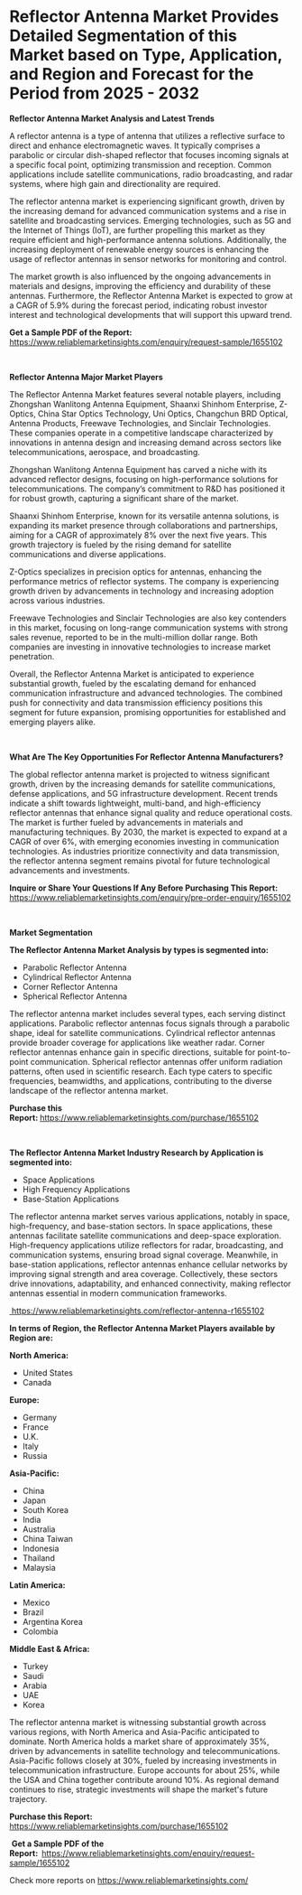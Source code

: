 <p><h1>Reflector Antenna Market Provides Detailed Segmentation of this Market based on Type, Application, and Region and Forecast for the Period from 2025 - 2032</h1></p><p><strong>Reflector Antenna Market Analysis and Latest Trends</strong></p>
<p><p>A reflector antenna is a type of antenna that utilizes a reflective surface to direct and enhance electromagnetic waves. It typically comprises a parabolic or circular dish-shaped reflector that focuses incoming signals at a specific focal point, optimizing transmission and reception. Common applications include satellite communications, radio broadcasting, and radar systems, where high gain and directionality are required.</p><p>The reflector antenna market is experiencing significant growth, driven by the increasing demand for advanced communication systems and a rise in satellite and broadcasting services. Emerging technologies, such as 5G and the Internet of Things (IoT), are further propelling this market as they require efficient and high-performance antenna solutions. Additionally, the increasing deployment of renewable energy sources is enhancing the usage of reflector antennas in sensor networks for monitoring and control.</p><p>The market growth is also influenced by the ongoing advancements in materials and designs, improving the efficiency and durability of these antennas. Furthermore, the Reflector Antenna Market is expected to grow at a CAGR of 5.9% during the forecast period, indicating robust investor interest and technological developments that will support this upward trend.</p></p>
<p><strong>Get a Sample PDF of the Report:&nbsp;</strong> <a href="https://www.reliablemarketinsights.com/enquiry/request-sample/1655102?utm_campaign=1894&utm_medium=2&utm_source=Github&utm_content=ia&utm_term=07032025&utm_id=reflector-antenna">https://www.reliablemarketinsights.com/enquiry/request-sample/1655102</a></p>
<p>&nbsp;</p>
<p><strong>Reflector Antenna Major Market Players</strong></p>
<p><p>The Reflector Antenna Market features several notable players, including Zhongshan Wanlitong Antenna Equipment, Shaanxi Shinhom Enterprise, Z-Optics, China Star Optics Technology, Uni Optics, Changchun BRD Optical, Antenna Products, Freewave Technologies, and Sinclair Technologies. These companies operate in a competitive landscape characterized by innovations in antenna design and increasing demand across sectors like telecommunications, aerospace, and broadcasting.</p><p>Zhongshan Wanlitong Antenna Equipment has carved a niche with its advanced reflector designs, focusing on high-performance solutions for telecommunications. The company’s commitment to R&D has positioned it for robust growth, capturing a significant share of the market.</p><p>Shaanxi Shinhom Enterprise, known for its versatile antenna solutions, is expanding its market presence through collaborations and partnerships, aiming for a CAGR of approximately 8% over the next five years. This growth trajectory is fueled by the rising demand for satellite communications and diverse applications.</p><p>Z-Optics specializes in precision optics for antennas, enhancing the performance metrics of reflector systems. The company is experiencing growth driven by advancements in technology and increasing adoption across various industries.</p><p>Freewave Technologies and Sinclair Technologies are also key contenders in this market, focusing on long-range communication systems with strong sales revenue, reported to be in the multi-million dollar range. Both companies are investing in innovative technologies to increase market penetration.</p><p>Overall, the Reflector Antenna Market is anticipated to experience substantial growth, fueled by the escalating demand for enhanced communication infrastructure and advanced technologies. The combined push for connectivity and data transmission efficiency positions this segment for future expansion, promising opportunities for established and emerging players alike.</p></p>
<p>&nbsp;</p>
<p><strong>What Are The Key Opportunities For Reflector Antenna Manufacturers?</strong></p>
<p><p>The global reflector antenna market is projected to witness significant growth, driven by the increasing demands for satellite communications, defense applications, and 5G infrastructure development. Recent trends indicate a shift towards lightweight, multi-band, and high-efficiency reflector antennas that enhance signal quality and reduce operational costs. The market is further fueled by advancements in materials and manufacturing techniques. By 2030, the market is expected to expand at a CAGR of over 6%, with emerging economies investing in communication technologies. As industries prioritize connectivity and data transmission, the reflector antenna segment remains pivotal for future technological advancements and investments.</p></p>
<p><strong>Inquire or Share Your Questions If Any Before Purchasing This Report:</strong> <a href="https://www.reliablemarketinsights.com/enquiry/pre-order-enquiry/1655102?utm_campaign=1894&utm_medium=2&utm_source=Github&utm_content=ia&utm_term=07032025&utm_id=reflector-antenna">https://www.reliablemarketinsights.com/enquiry/pre-order-enquiry/1655102</a></p>
<p>&nbsp;</p>
<p><strong>Market Segmentation</strong></p>
<p><strong>The Reflector Antenna Market Analysis by types is segmented into:</strong></p>
<p><ul><li>Parabolic Reflector Antenna</li><li>Cylindrical Reflector Antenna</li><li>Corner Reflector Antenna</li><li>Spherical Reflector Antenna</li></ul></p>
<p><p>The reflector antenna market includes several types, each serving distinct applications. Parabolic reflector antennas focus signals through a parabolic shape, ideal for satellite communications. Cylindrical reflector antennas provide broader coverage for applications like weather radar. Corner reflector antennas enhance gain in specific directions, suitable for point-to-point communication. Spherical reflector antennas offer uniform radiation patterns, often used in scientific research. Each type caters to specific frequencies, beamwidths, and applications, contributing to the diverse landscape of the reflector antenna market.</p></p>
<p><strong>Purchase this Report:&nbsp;</strong><a href="https://www.reliablemarketinsights.com/purchase/1655102?utm_campaign=1894&utm_medium=2&utm_source=Github&utm_content=ia&utm_term=07032025&utm_id=reflector-antenna">https://www.reliablemarketinsights.com/purchase/1655102</a></p>
<p>&nbsp;</p>
<p><strong>The Reflector Antenna Market Industry Research by Application is segmented into:</strong></p>
<p><ul><li>Space Applications</li><li>High Frequency Applications</li><li>Base-Station Applications</li></ul></p>
<p><p>The reflector antenna market serves various applications, notably in space, high-frequency, and base-station sectors. In space applications, these antennas facilitate satellite communications and deep-space exploration. High-frequency applications utilize reflectors for radar, broadcasting, and communication systems, ensuring broad signal coverage. Meanwhile, in base-station applications, reflector antennas enhance cellular networks by improving signal strength and area coverage. Collectively, these sectors drive innovations, adaptability, and enhanced connectivity, making reflector antennas essential in modern communication frameworks.</p></p>
<p><a href="https://www.reliablemarketinsights.com/reflector-antenna-r1655102?utm_campaign=1894&utm_medium=2&utm_source=Github&utm_content=ia&utm_term=07032025&utm_id=reflector-antenna">&nbsp;https://www.reliablemarketinsights.com/reflector-antenna-r1655102</a></p>
<p><strong>In terms of Region, the Reflector Antenna Market Players available by Region are:</strong></p>
<p>
    <p> <strong> North America: </strong>
        <ul>
            <li>United States</li>
            <li>Canada</li>
        </ul>
        </p> 
    <p> <strong> Europe: </strong>
        <ul>
            <li>Germany</li>
            <li>France</li>
            <li>U.K.</li>
            <li>Italy</li>
            <li>Russia</li>
        </ul>
        </p> 
    <p> <strong> Asia-Pacific: </strong>
        <ul>
            <li>China</li>
            <li>Japan</li>
            <li>South Korea</li>
            <li>India</li>
            <li>Australia</li>
            <li>China Taiwan</li>
            <li>Indonesia</li>
            <li>Thailand</li>
            <li>Malaysia</li>
        </ul>
        </p> 
    <p> <strong> Latin America: </strong>
        <ul>
            <li>Mexico</li>
            <li>Brazil</li>
            <li>Argentina Korea</li>
            <li>Colombia</li>
        </ul>
        </p> 
    <p> <strong> Middle East & Africa: </strong>
        <ul>
            <li>Turkey</li>
            <li>Saudi</li>
            <li>Arabia</li>
            <li>UAE</li>
            <li>Korea</li>
        </ul>
    </p>
    </p>
<p><p>The reflector antenna market is witnessing substantial growth across various regions, with North America and Asia-Pacific anticipated to dominate. North America holds a market share of approximately 35%, driven by advancements in satellite technology and telecommunications. Asia-Pacific follows closely at 30%, fueled by increasing investments in telecommunication infrastructure. Europe accounts for about 25%, while the USA and China together contribute around 10%. As regional demand continues to rise, strategic investments will shape the market's future trajectory.</p></p>
<p><strong>Purchase this Report: </strong><a href="https://www.reliablemarketinsights.com/purchase/1655102?utm_campaign=1894&utm_medium=2&utm_source=Github&utm_content=ia&utm_term=07032025&utm_id=reflector-antenna">https://www.reliablemarketinsights.com/purchase/1655102</a></p>
<p>&nbsp;<strong>Get a Sample PDF of the Report:&nbsp;&nbsp;</strong><a href="https://www.reliablemarketinsights.com/enquiry/request-sample/1655102?utm_campaign=1894&utm_medium=2&utm_source=Github&utm_content=ia&utm_term=07032025&utm_id=reflector-antenna">https://www.reliablemarketinsights.com/enquiry/request-sample/1655102</a></p>
<p><strong></strong></p>
<p>Check more reports on <a href="https://www.reliablemarketinsights.com/?utm_campaign=1894&utm_medium=2&utm_source=Github&utm_content=ia&utm_term=07032025&utm_id=reflector-antenna">https://www.reliablemarketinsights.com/</a></p>